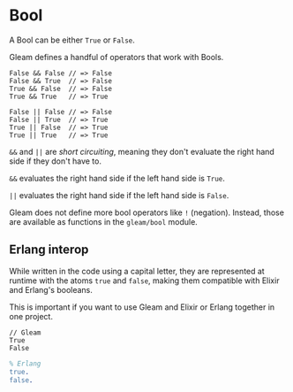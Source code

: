 # Bool

A Bool can be either `True` or `False`.

Gleam defines a handful of operators that work with Bools.

```gleam
False && False // => False
False && True  // => False
True && False  // => False
True && True   // => True

False || False // => False
False || True  // => True
True || False  // => True
True || True   // => True
```

`&&` and `||` are _short circuiting_, meaning they don't evaluate the right
hand side if they don't have to.

`&&` evaluates the right hand side if the left hand side is `True`.

`||` evaluates the right hand side if the left hand side is `False`.

Gleam does not define more bool operators like `!` (negation).
Instead, those are available as functions in the `gleam/bool` module.

## Erlang interop

While written in the code using a capital letter, they are represented at
runtime with the atoms `true` and `false`, making them compatible with Elixir
and Erlang's booleans.

This is important if you want to use Gleam and Elixir or Erlang together in
one project.

```gleam
// Gleam
True
False
```

```erlang
% Erlang
true.
false.
```
